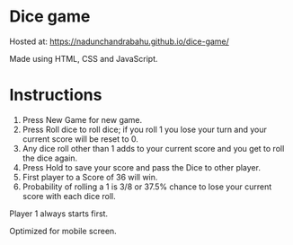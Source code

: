 # Dice game
 
 Hosted at: https://nadunchandrabahu.github.io/dice-game/
 
 Made using HTML, CSS and JavaScript.
 
 Instructions
 =================
 
 1. Press New Game for new game.
 2. Press Roll dice to roll dice; if you roll 1 you lose your turn and your current score will be reset to 0.
 3. Any dice roll other than 1 adds to your current score and you get to roll the dice again.
 3. Press Hold to save your score and pass the Dice to other player.
 4. First player to a Score of 36 will win.
 5. Probability of rolling a 1 is 3/8 or 37.5% chance to lose your current score with each dice roll.
 
 
 Player 1 always starts first.
 
Optimized for mobile screen.
